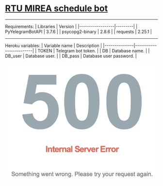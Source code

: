 # [RTU MIREA schedule bot](https://t.me/schedule_memrea_bot)
***
Requirements:
| Libraries        | Version |
|------------------|---------|
| PyYelegramBotAPI | 3.7.6   |
| psycopg2-binary  | 2.8.6   |
| requests         | 2.25.1  |

***
Heroku variables:
| Variable name | Description             |
|---------------|-------------------------|
| TOKEN         | Telegram bot token.     |
| DB            | Database name.          |
| DB_user       | Database user.          |
| DB_pass       | Database user password. |

<div style="text-align:center"><img src="images/500.jpg" /></div>
